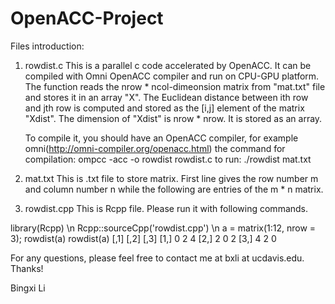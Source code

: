 # OpenACC-Project

Files introduction:

1. rowdist.c
   This is a parallel c code accelerated by OpenACC. It can be compiled with Omni OpenACC compiler and run on
   CPU-GPU platform. The function reads the nrow * ncol-dimeonsion matrix from "mat.txt" file and stores it in
   an array "X". The Euclidean distance between ith row and jth row is computed and stored as the [i,j] element
   of the matrix "Xdist". The dimension of "Xdist" is nrow * nrow. It is stored as an array.

   To compile it, you should have an OpenACC compiler, for example omni(http://omni-compiler.org/openacc.html)
   the command for compilation:
		ompcc -acc -o rowdist rowdist.c
   to run:
		./rowdist mat.txt

2. mat.txt
   This is .txt file to store matrix. First line gives the row number m and column number n while the following
   are entries of the m * n matrix.

3. rowdist.cpp
   This is Rcpp file. Please run it with following commands.

 library(Rcpp) \n
 Rcpp::sourceCpp('rowdist.cpp') \n
 a = matrix(1:12, nrow = 3);
 rowdist(a)
 rowdist(a)
     [,1] [,2] [,3]
[1,]    0    2    4
[2,]    2    0    2
[3,]    4    2    0

   For any questions, please feel free to contact me at bxli at ucdavis.edu.
   Thanks!
   
   Bingxi Li
